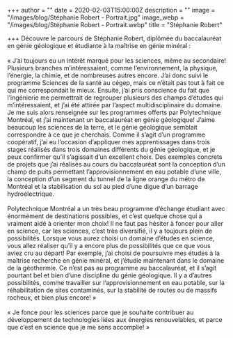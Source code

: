 +++
author = ""
date = 2020-02-03T15:00:00Z
description = ""
image = "/images/blog/Stéphanie Robert - Portrait.jpg"
image_webp = "/images/blog/Stéphanie Robert - Portrait.webp"
title = "Stéphanie Robert"

+++
Découvre le parcours de Stéphanie Robert, diplômée du baccalauréat en génie géologique et étudiante à la maîtrise en génie minéral :  
⠀⠀⠀⠀⠀⠀⠀⠀⠀  
« J’ai toujours eu un intérêt marqué pour les sciences, même au secondaire! Plusieurs branches m’intéressaient, comme l’environnement, la physique, l’énergie, la chimie, et de nombreuses autres encore. J’ai donc suivi le programme Sciences de la santé au cégep, mais ce n’était pas tout à fait ce qui me correspondait le mieux. Ensuite, j’ai pris conscience du fait que l’ingénierie me permettrait de regrouper plusieurs des champs d’études qui m’intéressaient, et j’ai été attirée par l’aspect multidisciplinaire du domaine. Je me suis alors renseignée sur les programmes offerts par Polytechnique Montréal, et j’ai maintenant un baccalauréat en génie géologique! J’aime beaucoup les sciences de la terre, et le génie géologique semblait correspondre à ce que je cherchais. Comme il s’agit d’un programme coopératif, j’ai eu l’occasion d’appliquer mes apprentissages dans trois stages réalisés dans trois domaines différents du génie géologique, et je peux confirmer qu’il s’agissait d’un excellent choix. Des exemples concrets de projets que j’ai réalisés au cours du baccalauréat sont la conception d’un champ de puits permettant l’approvisionnement en eau potable d’une ville, la conception d’un segment du tunnel de la ligne orange du métro de Montréal et la stabilisation du sol au pied d’une digue d’un barrage hydroélectrique.  
⠀⠀⠀⠀⠀⠀⠀⠀⠀  
Polytechnique Montréal a un très beau programme d’échange étudiant avec énormément de destinations possibles, et c’est quelque chose qui a vraiment aidé à orienter mon choix! Il ne faut pas hésiter à foncer pour aller en science, car les sciences, c’est très diversifié, il y a toujours plein de possibilités. Lorsque vous aurez choisi un domaine d’études en science, vous allez réaliser qu’il y a encore plus de possibilités que ce que vous aviez cru au départ! Par exemple, j’ai choisi de poursuivre mes études à la maîtrise recherche en génie minéral, et j’étudie maintenant dans le domaine de la géothermie. Ce n’est pas au programme au baccalauréat, et il s’agit pourtant bel et bien d’une discipline du génie géologique. Il y a d’autres possibilités, comme travailler sur l’approvisionnement en eau potable, sur la réhabilitation de sites contaminés, sur la stabilité de routes ou de massifs rocheux, et bien plus encore! »  
⠀⠀⠀⠀⠀⠀⠀⠀⠀  
« Je fonce pour les sciences parce que je souhaite contribuer au développement de technologies liées aux énergies renouvelables, et parce que c’est en science que je me sens accomplie! »